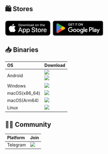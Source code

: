 ## 🛍️ Stores
<a href="https://apps.apple.com/us/app/happ-proxy-utility/id6504287215?platform=iphone"><img height=50px src="https://raw.githubusercontent.com/Happ-proxy/.github/refs/heads/main/assets/apple.appstore.png"></a>&nbsp;&nbsp;<a href="https://play.google.com/store/apps/details?id=com.happproxy"><img height=50px src="https://raw.githubusercontent.com/Happ-proxy/.github/refs/heads/main/assets/google.googleplay.png"></a>&nbsp;&nbsp;&nbsp;&nbsp;&nbsp;&nbsp;&nbsp;&nbsp;


## 📥 Binaries

<div align=left>
<table>
    <thead align=left>
        <tr>
            <th>OS</th>
            <th>Download</th>
        </tr>
    </thead>
    <tbody align=left>
        <tr>
        <td>Android</td>
            <td>
                <a href="https://github.com/Happ-proxy/happ-android/releases/latest/download/Happ.apk"><img src="https://img.shields.io/badge/APK-Stable-044d29.svg?logo=android"></a><br/>
                <a href="https://github.com/Happ-proxy/happ-android/releases/latest/download/Happ_beta.apk"><img src="https://img.shields.io/badge/APK-Beta-044d29.svg?logo=android"></a>
            </td>
        </tr>
        <tr>
            <td>Windows</td>
            <td>
                <a href="https://github.com/Happ-proxy/happ-desktop/releases/latest/download/setup-Happ.x86.exe"><img src="https://img.shields.io/badge/Setup-x64-2d7d9a.svg?logo=windows"></a>
            </td>
        </tr>
        <tr>
            <td>macOS(x86_64)</td>
            <td>
                <a href="https://github.com/Happ-proxy/happ-desktop/releases/latest/download/Happ.macOS.x86_64.app.tar.gz"><img src="https://img.shields.io/badge/Setup-x64-2d7d9a.svg?logo=windows"></a>
            </td>
        </tr>
        <tr>
            <td>macOS(Arm64)</td>
            <td>
                <a href="https://github.com/Happ-proxy/happ-desktop/releases/latest/download/Happ.macOS.arm64.app.tar.gz"><img src="https://img.shields.io/badge/Setup-x64-2d7d9a.svg?logo=windows"></a>
            </td>
        </tr>
        <tr>
            <td>Linux</td>
            <td>
                <a href="https://github.com/Happ-proxy/happ-desktop/releases/latest/download/Happ.linux.x86.AppImage.zip"><img src="https://img.shields.io/badge/Setup-x64-2d7d9a.svg?logo=windows"></a>
            </td>
        </tr>
    </tbody>
</table>


</div>

## 👩‍🏫 Community

<div align=left>
<table>
    <thead align=left>
        <tr>
            <th>Platform</th>
            <th>Join</th>
        </tr>
    </thead>
    <tbody align=left>
        <tr>
        <tr>
            <td>Telegram</td>
            <td>
                <a href="https://t.me/happ_chat"><img src="https://img.shields.io/badge/-happ__chat-blue?style=flat&logo=Telegram&logoColor=white"></a>
            </td>
        </tr>
    </tbody>
</table>


</div>
